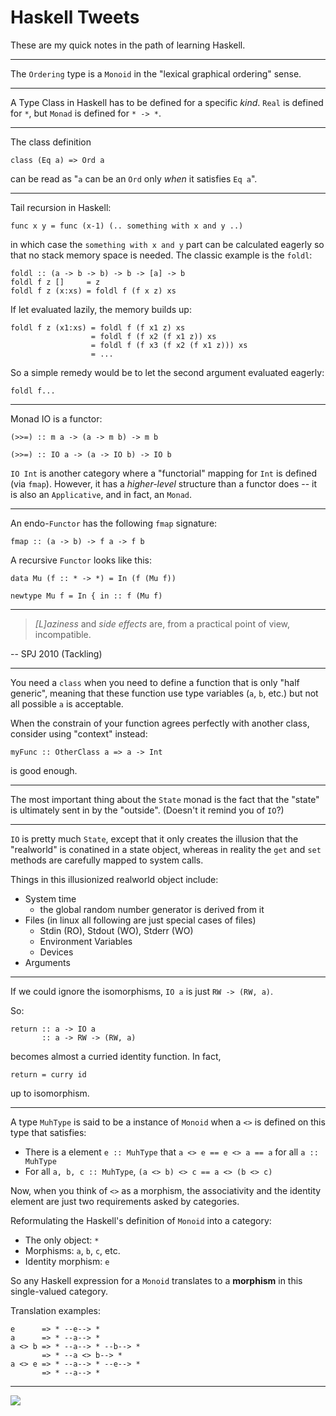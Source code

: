 # Haskell Tweets

These are my quick notes in the path of learning Haskell.

---

The `Ordering` type is a `Monoid` in the "lexical graphical ordering" sense.

---

A Type Class in Haskell has to be defined for a specific *kind*. `Real` is defined for `*`, but
`Monad` is defined for `* -> *`.

---

The class definition

    class (Eq a) => Ord a

can be read as "`a` can be an `Ord` only *when* it satisfies `Eq a`".

---

Tail recursion in Haskell:

    func x y = func (x-1) (.. something with x and y ..)

in which case the `something with x and y` part can be
calculated eagerly so that no stack memory space is needed.
The classic example is the `foldl`:

    foldl :: (a -> b -> b) -> b -> [a] -> b
    foldl f z []     = z
    foldl f z (x:xs) = foldl f (f x z) xs

If let evaluated lazily, the memory builds up:

    foldl f z (x1:xs) = foldl f (f x1 z) xs
                      = foldl f (f x2 (f x1 z)) xs
                      = foldl f (f x3 (f x2 (f x1 z))) xs
                      = ...

So a simple remedy would be to let the second argument evaluated
eagerly:

    foldl f...

---

Monad IO is a functor:

    (>>=) :: m a -> (a -> m b) -> m b

    (>>=) :: IO a -> (a -> IO b) -> IO b

`IO Int` is another category where a "functorial" mapping for `Int` is defined (via `fmap`).
However, it has a *higher-level* structure than a functor does -- it is also an `Applicative`,
and in fact, an `Monad`.

---

An endo-`Functor` has the following `fmap` signature:

    fmap :: (a -> b) -> f a -> f b

A recursive `Functor` looks like this:

    data Mu (f :: * -> *) = In (f (Mu f))

    newtype Mu f = In { in :: f (Mu f) 

---

> *[L]aziness* and *side effects* are, from a practical point of view, incompatible.

-- SPJ 2010 (Tackling)

---

You need a `class` when you need to define a function that is only "half generic", meaning that
these function use type variables (`a`, `b`, etc.) but not all possible `a` is acceptable.

When the constrain of your function agrees perfectly with another class, consider using "context"
instead:

    myFunc :: OtherClass a => a -> Int

is good enough.

---

The most important thing about the `State` monad is the fact that the "state" is ultimately sent
in by the "outside". (Doesn't it remind you of `IO`?)

---

`IO` is pretty much `State`, except that it only creates the illusion that the "realworld" is conatined
in a state object, whereas in reality the `get` and `set` methods are carefully mapped to system calls.

Things in this illusionized realworld object include:

  * System time
      - the global random number generator is derived from it
  * Files (in linux all following are just special cases of files)
      - Stdin (RO), Stdout (WO), Stderr (WO)
      - Environment Variables
      - Devices
  * Arguments

---

If we could ignore the isomorphisms, `IO a` is just `RW -> (RW, a)`.

So:

    return :: a -> IO a
           :: a -> RW -> (RW, a)

becomes almost a curried identity function. In fact,

    return = curry id

up to isomorphism.

---

A type `MuhType` is said to be a instance of `Monoid` when a `<>` is defined
on this type that satisfies:

  * There is a element `e :: MuhType` that `a <> e == e <> a == a` for all `a :: MuhType`
  * For all `a, b, c :: MuhType`, `(a <> b) <> c == a <> (b <> c)`

Now, when you think of `<>` as a morphism, the associativity and the identity element
are just two requirements asked by categories.

Reformulating the Haskell's definition of `Monoid` into a category:

  * The only object: `*`
  * Morphisms: `a`, `b`, `c`, etc.
  * Identity morphism: `e`

So any Haskell expression for a `Monoid` translates to a **morphism** in this single-valued
category.

Translation examples:

    e      => * --e--> *
    a      => * --a--> *
    a <> b => * --a--> * --b--> *
           => * --a <> b--> *
    a <> e => * --a--> * --e--> *
           => * --a--> *

---

![](img/morphisms.png')

